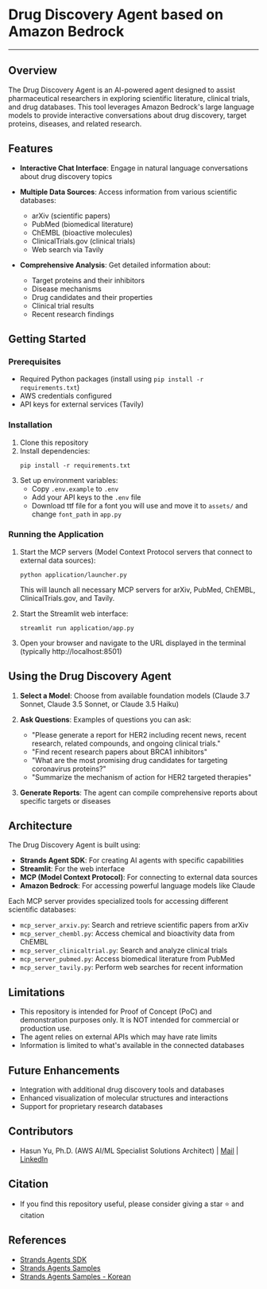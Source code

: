 <h1 align="left"><b>Drug Discovery Agent based on Amazon Bedrock</b></h1>

- - -

## Overview

The Drug Discovery Agent is an AI-powered agent designed to assist pharmaceutical researchers in exploring scientific literature, clinical trials, and drug databases. This tool leverages Amazon Bedrock's large language models to provide interactive conversations about drug discovery, target proteins, diseases, and related research.

## Features

- **Interactive Chat Interface**: Engage in natural language conversations about drug discovery topics
- **Multiple Data Sources**: Access information from various scientific databases:
  - arXiv (scientific papers)
  - PubMed (biomedical literature)
  - ChEMBL (bioactive molecules)
  - ClinicalTrials.gov (clinical trials)
  - Web search via Tavily

- **Comprehensive Analysis**: Get detailed information about:
  - Target proteins and their inhibitors
  - Disease mechanisms
  - Drug candidates and their properties
  - Clinical trial results
  - Recent research findings

## Getting Started

### Prerequisites
- Required Python packages (install using `pip install -r requirements.txt`)
- AWS credentials configured
- API keys for external services (Tavily)

### Installation

1. Clone this repository
2. Install dependencies:
   ```
   pip install -r requirements.txt
   ```
3. Set up environment variables:
   - Copy `.env.example` to `.env`
   - Add your API keys to the `.env` file
   - Download ttf file for a font you will use and move it to `assets/` and change `font_path` in `app.py`

### Running the Application

1. Start the MCP servers (Model Context Protocol servers that connect to external data sources):
   ```
   python application/launcher.py
   ```
   This will launch all necessary MCP servers for arXiv, PubMed, ChEMBL, ClinicalTrials.gov, and Tavily.

2. Start the Streamlit web interface:
   ```
   streamlit run application/app.py
   ```

3. Open your browser and navigate to the URL displayed in the terminal (typically http://localhost:8501)

## Using the Drug Discovery Agent

1. **Select a Model**: Choose from available foundation models (Claude 3.7 Sonnet, Claude 3.5 Sonnet, or Claude 3.5 Haiku)

2. **Ask Questions**: Examples of questions you can ask:
   - "Please generate a report for HER2 including recent news, recent research, related compounds, and ongoing clinical trials."
   - "Find recent research papers about BRCA1 inhibitors"
   - "What are the most promising drug candidates for targeting coronavirus proteins?"
   - "Summarize the mechanism of action for HER2 targeted therapies"
   
3. **Generate Reports**: The agent can compile comprehensive reports about specific targets or diseases

## Architecture

The Drug Discovery Agent is built using:

- **Strands Agent SDK**: For creating AI agents with specific capabilities
- **Streamlit**: For the web interface
- **MCP (Model Context Protocol)**: For connecting to external data sources
- **Amazon Bedrock**: For accessing powerful language models like Claude

Each MCP server provides specialized tools for accessing different scientific databases:
- `mcp_server_arxiv.py`: Search and retrieve scientific papers from arXiv
- `mcp_server_chembl.py`: Access chemical and bioactivity data from ChEMBL
- `mcp_server_clinicaltrial.py`: Search and analyze clinical trials
- `mcp_server_pubmed.py`: Access biomedical literature from PubMed
- `mcp_server_tavily.py`: Perform web searches for recent information

## Limitations
- This repository is intended for Proof of Concept (PoC) and demonstration purposes only. It is NOT intended for commercial or production use.
- The agent relies on external APIs which may have rate limits
- Information is limited to what's available in the connected databases

## Future Enhancements
- Integration with additional drug discovery tools and databases
- Enhanced visualization of molecular structures and interactions
- Support for proprietary research databases

## Contributors
- Hasun Yu, Ph.D. (AWS AI/ML Specialist Solutions Architect) | [Mail](mailto:hasunyu@amazon.com) | [LinkedIn](https://www.linkedin.com/in/hasunyu/)

## Citation
- If you find this repository useful, please consider giving a star ⭐ and citation

## References
- [Strands Agents SDK](https://strandsagents.com/0.1.x/)
- [Strands Agents Samples](https://github.com/strands-agents/samples/tree/main)
- [Strands Agents Samples - Korean](https://github.com/kyopark2014/strands-agent)